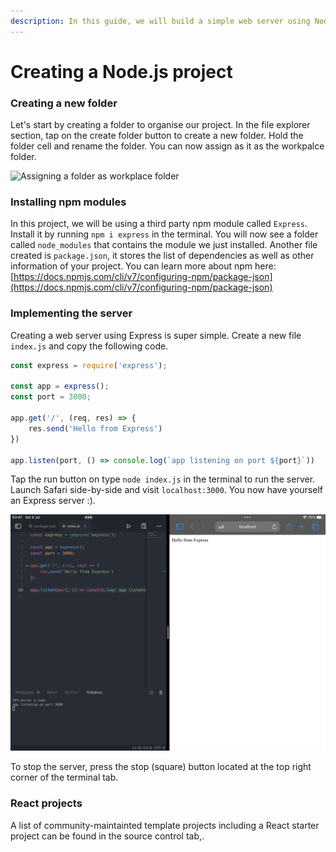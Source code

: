 ```yaml
---
description: In this guide, we will build a simple web server using Node.js and Express.
---
```


# Creating a Node.js project

### Creating a new folder

Let's start by creating a folder to organise our project. In the file explorer section, tap on the create folder button to create a new folder. Hold the folder cell and rename the folder. You can now assign as it as the workpalce folder.

![Assigning a folder as workplace folder](../.gitbook/assets/IMG\_0630.png)

### Installing npm modules

In this project, we will be using a third party npm module called `Express`. Install it by running `npm i express` in the terminal. You will now see a folder called `node_modules` that contains the module we just installed. Another file created is `package.json`, it stores the list of dependencies as well as other information of your project. You can learn more about npm here: [https://docs.npmjs.com/cli/v7/configuring-npm/package-json](https://docs.npmjs.com/cli/v7/configuring-npm/package-json)

### Implementing the server

Creating a web server using Express is super simple. Create a new file `index.js` and copy the following code.

```javascript
const express = require('express');

const app = express();
const port = 3000;

app.get('/', (req, res) => {
    res.send('Hello from Express')
})

app.listen(port, () => console.log(`app listening on port ${port}`))
```

Tap the run button on type `node index.js` in the terminal to run the server. Launch Safari side-by-side and visit `localhost:3000`. You now have yourself an Express server :).

![An express server running on Code App](<../.gitbook/assets/image (3) (2).png>)

To stop the server, press the stop (square) button located at the top right corner of the terminal tab.

### React projects

A list of community-maintainted template projects including a React starter project can be found in the source control tab,.&#x20;
